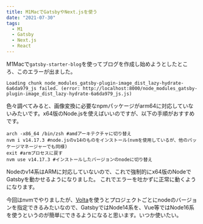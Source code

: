 ```yaml
---
title: M1MacでGatsbyやNext.jsを使う
date: "2021-07-30"
tags:
  - M1
  - Gatsby
  - Next.js
  - React
---
```


M1Macで`gatsby-starter-blog`を使ってブログを作成し始めようとしたところ、このエラーが出ました。
```
Loading chunk node_modules_gatsby-plugin-image_dist_lazy-hydrate-6a6da979_js failed. (error: http://localhost:8000/node_modules_gatsby-plugin-image_dist_lazy-hydrate-6a6da979_js.js)
```
色々調べてみると、画像変換に必要なnpmパッケージがarm64に対応していないみたいです。x64版のNode.jsを使えばいいのですが、以下の手順がおすすめです。
```
arch -x86_64 /bin/zsh #amdアーキテクチャに切り替え
nvm i v14.17.3 #node.jsのv14のものをインストール(nvmを使用しているが、他のパッケージマネージャーでも同様)
exit #armプロセスに戻す
nvm use v14.17.3 #インストールしたバージョンのnodeに切り替え
```
Nodeのv14系はARMに対応していないので、これで強制的にx64版のNodeでGatsbyを動かせるようになりました。
これでエラーを吐かずに正常に動くようになります。

今回はnvmでやりましたが、[Volta](https://volta.sh/)を使うとプロジェクトごとにnodeのバージョンを指定できるみたいなので、GatsbyではNode14系を、Vue等ではNode16系を使うというのが簡単にできるようになると思います。いつか使いたい。